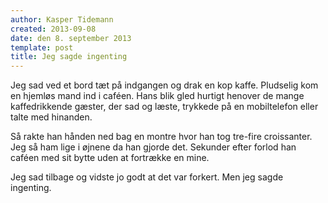 ```yaml
---
author: Kasper Tidemann
created: 2013-09-08
date: den 8. september 2013
template: post
title: Jeg sagde ingenting
---
```


Jeg sad ved et bord tæt på indgangen og drak en kop kaffe. Pludselig kom en hjemløs mand ind i caféen. Hans blik gled hurtigt henover de mange kaffedrikkende gæster, der sad og læste, trykkede på en mobiltelefon eller talte med hinanden.

Så rakte han hånden ned bag en montre hvor han tog tre-fire croissanter. Jeg så ham lige i øjnene da han gjorde det. Sekunder efter forlod han caféen med sit bytte uden at fortrække en mine.

Jeg sad tilbage og vidste jo godt at det var forkert. Men jeg sagde ingenting.